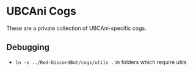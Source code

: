 # UBCAni Cogs

These are a private collection of UBCAni-specific cogs.

## Debugging

+ `ln -s ../Red-DiscordBot/cogs/utils .` in folders which require utils
